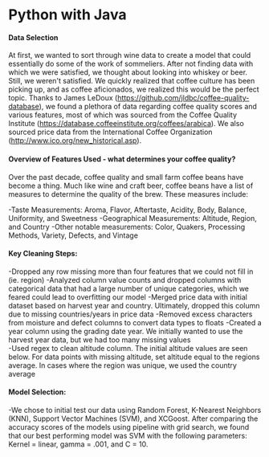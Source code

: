 # Python with Java 


#### Data Selection 

At first, we wanted to sort through wine data to create a model that could essentially do some of the work of sommeliers. After not finding data with which we were satisfied, we thought about looking into whiskey or beer. Still, we weren't satisfied. We quickly realized that coffee culture has been picking up, and as coffee aficionados, we realized this would be the perfect topic. Thanks to James LeDoux (https://github.com/jldbc/coffee-quality-database), we found a plethora of data regarding coffee quality scores and various features, most of which was sourced from the Coffee Quality Institute (https://database.coffeeinstitute.org/coffees/arabica). We also sourced price data from the International Coffee Organization (http://www.ico.org/new_historical.asp).

#### Overview of Features Used - what determines your coffee quality?

Over the past decade, coffee quality and small farm coffee beans have become a thing.  Much like wine and craft beer, coffee beans have a list of measures to determine the quality of the brew.  These measures include:

  -Taste Measurements: Aroma, Flavor, Aftertaste, Acidity, Body, Balance, Uniformity, and Sweetness
  -Geographical Measurements:  Altitude, Region, and Country
  -Other notable measurements:  Color, Quakers, Processing Methods, Variety, Defects, and Vintage

#### Key Cleaning Steps: 
  -Dropped any row missing more than four features that we could not fill in (ie. region) 
  -Analyzed column value counts and dropped columns with categorical data that had a large number of unique categories, which   we feared could lead to overfitting our model 
  -Merged price data with initial dataset based on harvest year and country. Ultimately, dropped this column due to missing     countries/years in price data 
  -Removed excess characters from moisture and defect columns to convert data types to floats
  -Created a year column using the grading date year. We initially wanted to use the harvest year data, but we had too many     missing values   
  -Used regex to clean altitude column. The initial altitude values are seen below. For data points with missing altitude, set    altitude equal to the regions average. In cases where the region was unique, we used the country average 

#### Model Selection: 
  -We chose to initial test our data using Random Forest, K-Nearest Neighbors (KNN), Support Vector Machines (SVM), and       XCGoost. After comparing the accuracy scores of the models using pipeline with grid search, we found that our best performing 
  model was SVM with the following parameters: Kernel = linear, gamma = .001, and C = 10. 

